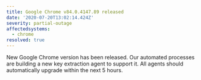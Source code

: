 ```yaml
---
title: Google Chrome v84.0.4147.89 released
date: '2020-07-20T13:02:14.424Z'
severity: partial-outage
affectedsystems:
  - chrome
resolved: true
---
```

New Google Chrome version has been released. Our automated processes are building a new key extraction agent to support it. All agents should automatically upgrade within the next 5 hours.

<!--- language code: en -->
